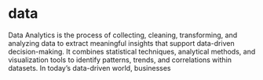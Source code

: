 # data
Data Analytics is the process of collecting, cleaning, transforming, and analyzing data to extract meaningful insights that support data-driven decision-making. It combines statistical techniques, analytical methods, and visualization tools to identify patterns, trends, and correlations within datasets.  In today’s data-driven world, businesses 
